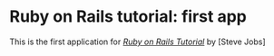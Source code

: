 # Ruby on Rails tutorial: first app

This is the first application for [*Ruby on Rails Tutorial*](http://apple.com/) by [Steve Jobs]